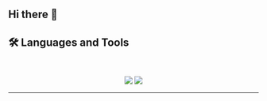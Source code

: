 ## Hi there 👋

## 🛠️ Languages and Tools

<br>

<p align="center">
  <img src="https://skillicons.dev/icons?i=py,sql,matlab,postgres,md,latex,java,git,github,gitlab" />
  <img src="https://skillicons.dev/icons?i=vscode,eclipse,pycharm,azure,jenkins,docker,powershell,linux" />
</p>

<hr>

<!--
**RaminMdn/RaminMdn** is a ✨ _special_ ✨ repository because its `README.md` (this file) appears on your GitHub profile.

Here are some ideas to get you started:

- 🔭 I’m currently working on ...
- 🌱 I’m currently learning ...
- 👯 I’m looking to collaborate on ...
- 🤔 I’m looking for help with ...
- 💬 Ask me about ...
- 📫 How to reach me: ...
- 😄 Pronouns: ...
- ⚡ Fun fact: ...
-->
